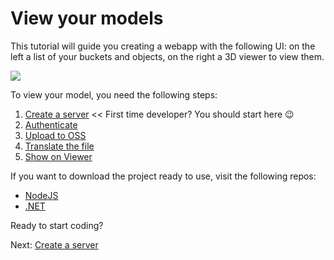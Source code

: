 # View your models

This tutorial will guide you creating a webapp with the following UI: on the left a list of your buckets and objects, on the right a 3D viewer to view them.

![](_media/tutorials/viewmodels.png) 

To view your model, you need the following steps:

1. [Create a server](environment/setup/) << First time developer? You should start here :wink:
2. [Authenticate](oauth/2legged/)
3. [Upload to OSS](datamanagement/oss/)
4. [Translate the file](modelderivative/)
5. [Show on Viewer](viewer/)


If you want to download the project ready to use, visit the following repos:

- [NodeJS](https://github.com/Autodesk-Forge/forge.learning.viewmodels.nodejs)
- [.NET](https://github.com/Autodesk-Forge/forge.learning.viewmodels.net)

Ready to start coding?

Next: [Create a server](environment/setup/)